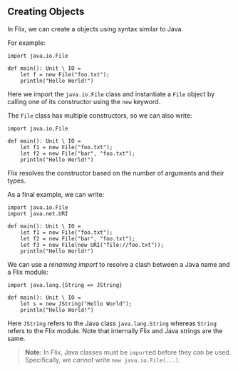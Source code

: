 ## Creating Objects

In Flix, we can create a objects using syntax similar to Java.

For example:

```flix
import java.io.File

def main(): Unit \ IO = 
    let f = new File("foo.txt");
    println("Hello World!")
```

Here we import the `java.io.File` class and instantiate a `File` object by
calling one of its constructor using the `new` keyword. 

The `File` class has multiple constructors, so we can also write:

```flix
import java.io.File

def main(): Unit \ IO = 
    let f1 = new File("foo.txt");
    let f2 = new File("bar", "foo.txt");
    println("Hello World!")
```

Flix resolves the constructor based on the number of arguments and their types.

As a final example, we can write:

```flix
import java.io.File
import java.net.URI

def main(): Unit \ IO = 
    let f1 = new File("foo.txt");
    let f2 = new File("bar", "foo.txt");
    let f3 = new File(new URI("file://foo.txt"));
    println("Hello World!")
```

We can use a _renaming import_ to resolve a clash between a Java name and a Flix
module: 

```flix
import java.lang.{String => JString}

def main(): Unit \ IO = 
    let s = new JString("Hello World");
    println("Hello World!")
```

Here `JString` refers to the Java class `java.lang.String` whereas `String`
refers to the Flix module. Note that internally Flix and Java strings are the
same. 

> **Note:** In Flix, Java classes must be `import`ed before they can be used.
> Specifically, we _cannot_ write `new java.io.File(...)`.
